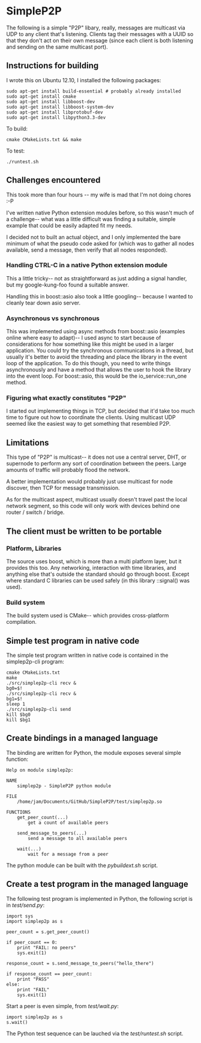 # SimpleP2P

The following is a simple "P2P" libary, really, messages are multicast via UDP
to any client that's listening.  Clients tag their messages with a UUID so that
they don't act on their own message (since each client is both listening and
sending on the same multicast port).

## Instructions for building

I wrote this on Ubuntu 12.10, I installed the following packages:

    sudo apt-get install build-essential # probably already installed
    sudo apt-get install cmake
    sudo apt-get install libboost-dev
    sudo apt-get install libboost-system-dev
    sudo apt-get install libprotobuf-dev
    sudo apt-get install libpython3.3-dev

To build:

    cmake CMakeLists.txt && make

To test:

    ./runtest.sh

## Challenges encountered

This took more than four hours -- my wife is mad that I'm not doing chores :-P

I've written native Python extension modules before, so this wasn't much of a
challenge-- what was a little difficult was finding a suitable, simple example
that could be easily adapted fit my needs.

I decided not to built an actual object, and I only implemented the bare
minimum of what the pseudo code asked for (which was to gather all nodes
available, send a message, then verify that all nodes responded).

### Handling CTRL-C in a native Python extension module

This a little tricky-- not as straightforward as just adding a signal handler,
but my google-kung-foo found a suitable answer.

Handling this in boost::asio also took a little googling-- because I wanted to
cleanly tear down asio server.

### Asynchronous vs synchronous

This was implemented using async methods from boost::asio (examples online
where easy to adapt)-- I used async to start because of considerations for how
something like this might be used in a larger application.  You could try the
synchronous communications in a thread, but usually it's better to avoid the
threading and place the library in the event loop of the application.  To do
this though, you need to write things asynchronously and have a method that
allows the user to hook the library into the event loop.  For boost::asio, this
would be the io\_service::run\_one method.

### Figuring what exactly constitutes "P2P"

I started out implementing things in TCP, but decided that it'd take too much
time to figure out how to coordinate the clients.  Using multicast UDP seemed
like the easiest way to get something that resembled P2P.

## Limitations

This type of "P2P" is multicast-- it does not use a central server, DHT, or
supernode to perform any sort of coordination between the peers.  Large amounts
of traffic will probably flood the network.

A better implementation would probably just use multicast for node discover,
then TCP for message transmission.

As for the multicast aspect, multicast usually doesn't travel past the local
network segment, so this code will only work with devices behind one router /
switch / bridge.

## The client must be written to be portable

### Platform, Libraries

The source uses boost, which is more than a multi platform layer, but it
provides this too.  Any networking, interaction with time libraries, and
anything else that's outside the standard should go through boost.  Except
where standard C libraries can be used safely (in this library ::signal() was
used).

### Build system

The build system used is CMake-- which provides cross-platform compilation.

## Simple test program in native code

The simple test program written in native code is contained in the
simplep2p-cli program:

    cmake CMakeLists.txt
    make
    ./src/simplep2p-cli recv &
    bg0=$!
    ./src/simplep2p-cli recv &
    bg1=$!
    sleep 1
    ./src/simplep2p-cli send
    kill $bg0
    kill $bg1

## Create bindings in a managed language

The binding are written for Python, the module exposes several simple function:

    Help on module simplep2p:

    NAME
        simplep2p - SimpleP2P python module

    FILE
        /home/jam/Documents/GitHub/SimpleP2P/test/simplep2p.so

    FUNCTIONS
        get_peer_count(...)
            get a count of available peers
        
        send_message_to_peers(...)
            send a message to all available peers
        
        wait(...)
            wait for a message from a peer


The python module can be built with the _pybuildext.sh_ script.

## Create a test program in the managed language

The following test program is implemented in Python, the following script is in
_test/send.py_:

    import sys
    import simplep2p as s

    peer_count = s.get_peer_count()

    if peer_count == 0:
        print "FAIL: no peers"
        sys.exit(1)

    response_count = s.send_message_to_peers("hello_there")

    if response_count == peer_count:
        print "PASS"
    else:
        print "FAIL"
        sys.exit(1)

Start a peer is even simple, from _test/wait.py_:

    import simplep2p as s
    s.wait()

The Python test sequence can be lauched via the _test/runtest.sh_ script.
